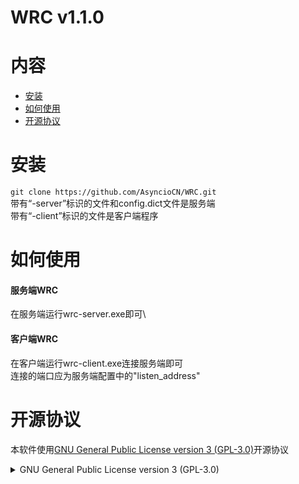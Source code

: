 # WRC v1.1.0

# 内容

- [安装](#安装)
- [如何使用](#如何使用)
- [开源协议](#开源协议)

# 安装

`git clone https://github.com/AsyncioCN/WRC.git`\
带有“-server”标识的文件和config.dict文件是服务端\
带有“-client”标识的文件是客户端程序

# 如何使用

#### 服务端WRC
在服务端运行wrc-server.exe即可\

#### 客户端WRC
在客户端运行wrc-client.exe连接服务端即可\
连接的端口应为服务端配置中的"listen_address"



# 开源协议
本软件使用[GNU General Public License version 3 (GPL-3.0)](https://opensource.org/licenses/GPL-3.0)开源协议
<details>
<summary>GNU General Public License version 3 (GPL-3.0)</summary>
  
### Preamble
  
## 引言
  
The GNU General Public License is a free, copyleft license for software and other kinds of works. GNU通用公共许可协议（为方便阅读，以下简称“GPL协议”）是一种适用于软件和其他各类作品的自由且不可加以限制的（copyleft）版权许可协议。

The licenses for most software and other practical works are designed to take away your freedom to share and change the works. By contrast, the GNU General Public License is intended to guarantee your freedom to share and change all versions of a program--to make sure it remains free software for all its users. We, the Free Software Foundation, use the GNU General Public License for most of our software; it applies also to any other work released this way by its authors. You can apply it to your programs, too.

大多数软件和其他作品的许可协议是以排除分享和修改作品的权利为出发点进行设计的。与之相反，GPL协议意在保证分享、修改一项程序的各个版本的自由——以保证这个程序对所有用户都是自由软件。我们自由软件基金会在自己的大部分软件上使用了GPL协议，GPL协议同样也适用于任何其他由作者以此种方式发布的作品。你也可以将GPL协议适用于你的程序。

When we speak of free software, we are referring to freedom, not price. Our General Public Licenses are designed to make sure that you have the freedom to distribute copies of free software (and charge for them if you wish), that you receive source code or can get it if you want it, that you can change the software or use pieces of it in new free programs, and that you know you can do these things.

当我们在谈论free software（自由软件）的时候，这里的free是指自由，而不是免费。我们设计GPL协议即是为了确保你能够自由分发自由软件的副本（你可以为此收取费用）、收到源代码或者在需要的时候获取源代码、修改软件或者在新的自由程序中使用其中的片段，并保证你能够确信自己有权做上述的事情。

To protect your rights, we need to prevent others from denying you these rights or asking you to surrender the rights. Therefore, you have certain responsibilities if you distribute copies of the software, or if you modify it: responsibilities to respect the freedom of others.

为了保护你的权利，我们需要避免他人拒绝承认你的权利或者要求你放弃自己的权利。因此，你在分发软件副本或者修改软件的时候，也应当负起尊重他人自由的责任。

For example, if you distribute copies of such a program, whether gratis or for a fee, you must pass on to the recipients the same freedoms that you received. You must make sure that they, too, receive or can get the source code. And you must show them these terms so they know their rights.

例如，如果你分发此类程序的副本，无论是否收费，你必须给予收到副本的人与你同样的自由。你必须确保他人获得或者可以获得程序的源代码。同时你也必须向他们提供本协议的条款，使他们知晓自己的权利。

Developers that use the GNU GPL protect your rights with two steps: (1) assert copyright on the software, and (2) offer you this License giving you legal permission to copy, distribute and/or modify it.

使用GPL协议的开发者通过两个步骤来保障你的权利：（1）申明软件版权；以及（2）向你提供本许可协议以授权你复制、分发和/或修改该软件的合法许可。

For the developers' and authors' protection, the GPL clearly explains that there is no warranty for this free software. For both users' and authors' sake, the GPL requires that modified versions be marked as changed, so that their problems will not be attributed erroneously to authors of previous versions.

对于开发者和作者的保护，GPL协议明确说明了该自由软件不存在任何保证。同时为了用户和作者，GPL协议要求应对修改后的版本进行标注，以免错误地将修改版本的问题归咎于先前版本的作者。

Some devices are designed to deny users access to install or run modified versions of the software inside them, although the manufacturer can do so. This is fundamentally incompatible with the aim of protecting users' freedom to change the software. The systematic pattern of such abuse occurs in the area of products for individuals to use, which is precisely where it is most unacceptable. Therefore, we have designed this version of the GPL to prohibit the practice for those products. If such problems arise substantially in other domains, we stand ready to extend this provision to those domains in future versions of the GPL, as needed to protect the freedom of users.

尽管生产厂商可以在设备中安装或运行软件的修改版本，但是部分设备在设计上还是会拒绝用户在其中安装或运行修改版本软件的权限。这与我们保护用户修改软件自由的目标在根本上是矛盾的。这种不当的系统模式在个人产品中的出现恰恰是最无法接受的。因此，我们设计了这一版GPL协议来防止此类情况。如果此类问题还发生在其他领域，我们也为保护用户自由，做好了在将来的GPL条款中扩展这些领域的准备。

Finally, every program is threatened constantly by software patents. States should not allow patents to restrict development and use of software on general-purpose computers, but in those that do, we wish to avoid the special danger that patents applied to a free program could make it effectively proprietary. To prevent this, the GPL assures that patents cannot be used to render the program non-free.

最后，所有程序都面临着软件专利的持续威胁。国家不应该允许专利限制通用计算机软件的开发和使用，但是，在存在此类限制的国家，我们希望避免适用于自由程序的专利可能导致该程序实际上变为专有的特殊危险。为防止此类情况的发生，GPL协议确保了专利无法使程序非自由化。

The precise terms and conditions for copying, distribution and modification follow. 以下是关于复制、分发以及修改的详细条款和条件。

### TERMS AND CONDITIONS
## 条款和条件
0. Definitions.
0. 定义
“This License” refers to version 3 of the GNU General Public License.

“本协议”是指GNU通用公共许可协议第3版。

“Copyright” also means copyright-like laws that apply to other kinds of works, such as semiconductor masks.

“版权”亦包括适用于其他种类作品的类版权法律，例如半导体光罩。

“The Program” refers to any copyrightable work licensed under this License. Each licensee is addressed as “you”. “Licensees” and “recipients” may be individuals or organizations.

“程序”指根据本协议进行许可的任何受版权保护的作品。每个被许可人称为“你”。“被许可人”和“接收者”可以是个人或组织。

To “modify” a work means to copy from or adapt all or part of the work in a fashion requiring copyright permission, other than the making of an exact copy. The resulting work is called a “modified version” of the earlier work or a work “based on” the earlier work.

“修改（modify）”一个作品是指以需要版权许可的方式对作品的全部或部分进行复制（copy）或者改编（adapt），有别于制作一致的副本。所产生的作品称为前作的“修改版”或“基于”前作的作品。

A “covered work” means either the unmodified Program or a work based on the Program.

“受保护的作品（covered work）”是指未经修改的程序或者基于程序而产生的作品（a work based on the Program）。

To “propagate” a work means to do anything with it that, without permission, would make you directly or secondarily liable for infringement under applicable copyright law, except executing it on a computer or modifying a private copy. Propagation includes copying, distribution (with or without modification), making available to the public, and in some countries other activities as well.

“传播”一个作品是指除在计算机上执行或者修改私有副本以外的，根据所适用的版权法律，只要未经许可实施就会使你承担直接或间接侵权责任的任何行为。传播包括复制、分发（无论修改与否）、向公众提供、以及在一些国家的其他行为。

To “convey” a work means any kind of propagation that enables other parties to make or receive copies. Mere interaction with a user through a computer network, with no transfer of a copy, is not conveying.

“转发”一个作品是指任何一种可以使其他方制作或接收副本的传播行为。仅仅通过计算机网络与用户进行交互，而没有传输任何副本的行为不属于转发。

An interactive user interface displays “Appropriate Legal Notices” to the extent that it includes a convenient and prominently visible feature that (1) displays an appropriate copyright notice, and (2) tells the user that there is no warranty for the work (except to the extent that warranties are provided), that licensees may convey the work under this License, and how to view a copy of this License. If the interface presents a list of user commands or options, such as a menu, a prominent item in the list meets this criterion.

一个显示“适当的法律声明”的用户交互界面应具有下列方便且醒目的可见特征：（1）显示适当的版权声明，以及（2）告知用户该作品不存在任何保证（提供保证的除外）、被许可人可以根据本协议转发作品以及查阅本协议的途径。如果界面展示的是一系列命令或选项，例如菜单，在列表提供醒目的选项方能满足上述要求。

1. Source Code.
1. 源代码
The “source code” for a work means the preferred form of the work for making modifications to it. “Object code” means any non-source form of a work.

作品的“源代码”是指对作品进行修改所首选的作品形式。“目标代码”是指作品的任何非源代码形式。

A “Standard Interface” means an interface that either is an official standard defined by a recognized standards body, or, in the case of interfaces specified for a particular programming language, one that is widely used among developers working in that language.

“标准接口”是指由受认可的标准组织定义的官方标准，或者在特定编程语言所指定的接口中为该语言的开发者所广泛使用的接口。

The “System Libraries” of an executable work include anything, other than the work as a whole, that (a) is included in the normal form of packaging a Major Component, but which is not part of that Major Component, and (b) serves only to enable use of the work with that Major Component, or to implement a Standard Interface for which an implementation is available to the public in source code form. A “Major Component”, in this context, means a major essential component (kernel, window system, and so on) of the specific operating system (if any) on which the executable work runs, or a compiler used to produce the work, or an object code interpreter used to run it.

可执行作品的“系统库”包括任何（a）不属于主要组件（Major Component）的一部分，但却包含在主要组件封装的一般结构中，并且（b）仅为主要组件的工作提供必要支持或者为使公众获取源代码而实施标准接口提供必要支持的内容，而非该作品的整体。“主要组件”在此背景下是指运行可执行作品所依赖的特定操作系统（如有）的主要的、必不可少的组件（内核、窗口系统等），或用来产生作品的编译器，或运行作品所需的目标代码解释器。

The “Corresponding Source” for a work in object code form means all the source code needed to generate, install, and (for an executable work) run the object code and to modify the work, including scripts to control those activities. However, it does not include the work's System Libraries, or general-purpose tools or generally available free programs which are used unmodified in performing those activities but which are not part of the work. For example, Corresponding Source includes interface definition files associated with source files for the work, and the source code for shared libraries and dynamically linked subprograms that the work is specifically designed to require, such as by intimate data communication or control flow between those subprograms and other parts of the work.

目标代码形式的作品，其“相应的源代码”是指生成 、安装、（对可执行作品来说）运行目标代码以及修改作品所需的全部源代码，包括控制上述活动的脚本。但是，其中不包含系统库、通用工具或者在未经修改的情况下为实施上述活动而使用的一般可获得的且不属于作品的一部分的自由程序。例如，相应的源代码包括与作品的源文件相关联的接口定义文件，以及作品明确依赖的共享库和动态链接子程序的源代码，诸如子程序与作品的其他部分之间存在密切的数据交换或控制流的情形。

The Corresponding Source need not include anything that users can regenerate automatically from other parts of the Corresponding Source.

相应的源代码不需要包括用户可以通过相应的源代码的其它部分自动生成的内容。

The Corresponding Source for a work in source code form is that same work.

作品相应的源代码如是源代码形式，其即等同于作品本身。

2. Basic Permissions.
2. 基本许可
All rights granted under this License are granted for the term of copyright on the Program, and are irrevocable provided the stated conditions are met. This License explicitly affirms your unlimited permission to run the unmodified Program. The output from running a covered work is covered by this License only if the output, given its content, constitutes a covered work. This License acknowledges your rights of fair use or other equivalent, as provided by copyright law.

根据本协议授予的所有权利的期限为程序的版权期限，此等授权在满足条件的情况下是不可撤销的。本协议明确确认你不受限制地运行未修改的程序的权利。仅在输出内容构成受保护的作品时，运行受保护的作品所产生的输出受本协议的约束。本协议承认你根据版权法律所享有的合理使用的权利以及其他等同的权利。

You may make, run and propagate covered works that you do not convey, without conditions so long as your license otherwise remains in force. You may convey covered works to others for the sole purpose of having them make modifications exclusively for you, or provide you with facilities for running those works, provided that you comply with the terms of this License in conveying all material for which you do not control copyright. Those thus making or running the covered works for you must do so exclusively on your behalf, under your direction and control, on terms that prohibit them from making any copies of your copyrighted material outside their relationship with you.

只要你的许可仍然有效，你就可以无条件地制作、运行和传播你未转发的受保护的作品。你可以将受保护的作品转发给他人，该等转发仅限于他人专门为你进行修改或者为你提供运行该作品的设备的目的，并且此等转发应以你在转发一切版权不由你所控制的材料时遵守本协议的条款为前提。因此，为你制作或运行受保护的作品的人必须在您的指导和控制下，且只能以你的名义，并在禁止他们在除你和他们之间的关系之外复制你的受版权保护的材料的条件下来制作或运行受保护的作品。

Conveying under any other circumstances is permitted solely under the conditions stated below. Sublicensing is not allowed; section 10 makes it unnecessary.

其他情形下的转发仅仅在符合下述的条件时才能被允许。禁止转授权；转授权因第10条的规定并不必要。

3. Protecting Users' Legal Rights from Anti-Circumvention Law.
3. 针对反规避技术措施法律的用户权利保护
No covered work shall be deemed part of an effective technological measure under any applicable law fulfilling obligations under article 11 of the WIPO copyright treaty adopted on 20 December 1996, or similar laws prohibiting or restricting circumvention of such measures.

受保护的作品不应被视为任何，履行12月20日通过的《WIPO版权条约》第11条所规定义务的准据法（所适用的法律）或者其他禁止或限制规避技术措施的相似法律下，有效的技术措施的一部分。

When you convey a covered work, you waive any legal power to forbid circumvention of technological measures to the extent such circumvention is effected by exercising rights under this License with respect to the covered work, and you disclaim any intention to limit operation or modification of the work as a means of enforcing, against the work's users, your or third parties' legal rights to forbid circumvention of technological measures.

当你转发受保护的作品时，你同意放弃任何禁止为行使本协议下与受保护的作品相关的权利而实施的规避技术措施行为的权利，并且你同意放弃以执行你和第三方所具有的禁止规避技术措施行为的法律权利为手段的任何限制用户对作品进行操作或修改的意图。

4. Conveying Verbatim Copies.
4. 转发未修改的副本
You may convey verbatim copies of the Program's source code as you receive it, in any medium, provided that you conspicuously and appropriately publish on each copy an appropriate copyright notice; keep intact all notices stating that this License and any non-permissive terms added in accord with section 7 apply to the code; keep intact all notices of the absence of any warranty; and give all recipients a copy of this License along with the Program.

你可以在收到程序源代码后通过任何形式转发未经修改的程序源代码的副本，但你须在每份副本中显著而恰当地发布适当的版权声明；保留陈述本协议和根据本协议第7条适用于代码的任何非许可性条款的内容的完整声明。

You may charge any price or no price for each copy that you convey, and you may offer support or warranty protection for a fee.

你可以免费转发副本或者对转发的副本收取费用，也可以提供支持或保修以收取费用。

5. Conveying Modified Source Versions.
5. 转发修改后的源代码版本
You may convey a work based on the Program, or the modifications to produce it from the Program, in the form of source code under the terms of section 4, provided that you also meet all of these conditions:

你可以以第4条规定的源代码的形式，转发基于本程序的作品或其修改内容，但必须同时满足下列条件：

a) The work must carry prominent notices stating that you modified it, and giving a relevant date.

a) 该作品须具有显著的声明，说明您对该作品进行了修改并提供修改相关的日期。

b) The work must carry prominent notices stating that it is released under this License and any conditions added under section 7. This requirement modifies the requirement in section 4 to “keep intact all notices”.

b) 该作品须具有显著的声明，说明该作品是依据本协议以及根据第7条附加的条件进行发布的。本要求将把第4条所列的对应要求修改为“保留”完整保留所有声明。

c) You must license the entire work, as a whole, under this License to anyone who comes into possession of a copy. This License will therefore apply, along with any applicable section 7 additional terms, to the whole of the work, and all its parts, regardless of how they are packaged. This License gives no permission to license the work in any other way, but it does not invalidate such permission if you have separately received it.

c) 你必须根据本协议将作品整体完整地许可给任何拥有其副本的人。本协议及其适用的任何根据本协议第7条附加的条款适用于整个作品和作品的所有部分，无论其如何封包。本协议不允许以任何其他方式许可该作品，但如果你单独接受了其他方式的许可，本协议并不当然导致该等许可无效。

d) If the work has interactive user interfaces, each must display Appropriate Legal Notices; however, if the Program has interactive interfaces that do not display Appropriate Legal Notices, your work need not make them do so.

d) 如果该作品具有交互式用户界面，则每个用户界面均须显示适当的法律声明；但如果本程序具有交互式用户界面却不显示适当的法律声明，你的作品也无需进行显示。

A compilation of a covered work with other separate and independent works, which are not by their nature extensions of the covered work, and which are not combined with it such as to form a larger program, in or on a volume of a storage or distribution medium, is called an “aggregate” if the compilation and its resulting copyright are not used to limit the access or legal rights of the compilation's users beyond what the individual works permit. Inclusion of a covered work in an aggregate does not cause this License to apply to the other parts of the aggregate.

存储在存储空间或分发介质上的受保护的作品与其他独立的作品的汇编，同时其在性质上不是受保护的作品的扩展，并且没有与之相结合而构成更大的程序，如果该汇编及其产生的版权没有被用来超越其中的单体作品的许可对该汇编的用户的访问和法律权利进行限制，则称之为“聚合”。在聚合中包含受保护的作品并不会使本协议适用于该聚合的其他部分。

6. Conveying Non-Source Forms.
6. 以非源代码形式转发
You may convey a covered work in object code form under the terms of sections 4 and 5, provided that you also convey the machine-readable Corresponding Source under the terms of this License, in one of these ways:

你可以根据本协议第4条和第5条的规定转发目标代码形式的受保护的作品，但你必须同时根据本协议转发及其可读的相应的源码，此等转发需符合下列方式之一：

a) Convey the object code in, or embodied in, a physical product (including a physical distribution medium), accompanied by the Corresponding Source fixed on a durable physical medium customarily used for software interchange.

a) 转发收录在实体产品（包括实体的分发媒介）中的目标代码，并附带固定在常用于软件交换的耐用型物理介质上的相应的源码。

b) Convey the object code in, or embodied in, a physical product (including a physical distribution medium), accompanied by a written offer, valid for at least three years and valid for as long as you offer spare parts or customer support for that product model, to give anyone who possesses the object code either (1) a copy of the Corresponding Source for all the software in the product that is covered by this License, on a durable physical medium customarily used for software interchange, for a price no more than your reasonable cost of physically performing this conveying of source, or (2) access to copy the Corresponding Source from a network server at no charge.

b) 转发收录在实体产品（包括实体的分发媒介）中的目标代码，并附带一份书面要约，该书面要约应给予任何持有该目标代码的主体(1)以不高于你实际进行源码转发的合理成本的价格，一份产品中所有受本协议约束的软件的相应的源码的副本，此副本应储存与常用于软件交换的耐用型物理介质之上，或者(2)对相应的源码的免费的网络服务器访问；此要约在你提为该产品型号提供备件或客户支持期间持续有效且有效期至少为三年。

c) Convey individual copies of the object code with a copy of the written offer to provide the Corresponding Source. This alternative is allowed only occasionally and noncommercially, and only if you received the object code with such an offer, in accord with subsection 6b.

c) 转发单独的目标代码的副本并附带一份提供相应的源码的书面要约副本。此选项仅能在偶尔性的且非商业性的情况下才能被允许，并且目标代码所附的要约应符合第6b条的要求。

d) Convey the object code by offering access from a designated place (gratis or for a charge), and offer equivalent access to the Corresponding Source in the same way through the same place at no further charge. You need not require recipients to copy the Corresponding Source along with the object code. If the place to copy the object code is a network server, the Corresponding Source may be on a different server (operated by you or a third party) that supports equivalent copying facilities, provided you maintain clear directions next to the object code saying where to find the Corresponding Source. Regardless of what server hosts the Corresponding Source, you remain obligated to ensure that it is available for as long as needed to satisfy these requirements.

d) 通过从指定的地点提供访问（免费或付费）来转发目标代码，并以相同的方式从同一地点提供对相应的源码提供同等的访问，提供对应的源码不得收取额外费用。你无需要求接收者同时复制目标代码和相应的源码。如果复制目标代码的地点是网络服务器，在你于目标代码旁设置清晰指引并说明在哪里可以或许相应的源码的前提下，你可以将相应的源码储存在另一台支持同样的复制功能呢的服务器上(该服务器由你而非第三方运营)。无论在任何服务器托管相应的源码，你都有义务保证它在为满足这些要求所需的期间内是可用的。

e) Convey the object code using peer-to-peer transmission, provided you inform other peers where the object code and Corresponding Source of the work are being offered to the general public at no charge under subsection 6d.

e) 使用点对点（p2p）传输转发目标代码，但你必须根据第6d条将你在何处向一般公众免费提供作品的目标代码和相应的源码的信息通知给其他节点。

A separable portion of the object code, whose source code is excluded from the Corresponding Source as a System Library, need not be included in conveying the object code work.

目标代码的可分割部分，即其源代码作为系统库被排除于相应的源码的部分，在转发时需包含在目标代码作品之中。

A “User Product” is either (1) a “consumer product”, which means any tangible personal property which is normally used for personal, family, or household purposes, or (2) anything designed or sold for incorporation into a dwelling. In determining whether a product is a consumer product, doubtful cases shall be resolved in favor of coverage. For a particular product received by a particular user, “normally used” refers to a typical or common use of that class of product, regardless of the status of the particular user or of the way in which the particular user actually uses, or expects or is expected to use, the product. A product is a consumer product regardless of whether the product has substantial commercial, industrial or non-consumer uses, unless such uses represent the only significant mode of use of the product.

“用户产品”是指(1) “消费产品”，即任何通常用于个人、家庭或者生活目的有形个人财产，或者(2)任何为在住宅中使用而设计或销售的物品。在判断一款产品是否属于消费产品时，存疑的情形应按照扩大消费产品覆盖范围的倾向进行决定。对于特定用户收到的特定产品，“通常用于”是指对该类产品典型的或常见的使用，不论该特定用户的状态或其实际使用、预期使用或被要求使用该产品的方式是怎样的。无论产品是否具有实质上的商业、工业或者非消费者用途，这些用途均不影响对消费产品的判断，除非前述用途代表了该产品唯一且重要的使用方式。

“Installation Information” for a User Product means any methods, procedures, authorization keys, or other information required to install and execute modified versions of a covered work in that User Product from a modified version of its Corresponding Source. The information must suffice to ensure that the continued functioning of the modified object code is in no case prevented or interfered with solely because modification has been made.

用户产品的“安装信息”是指任何方法、流程、授权密钥或其他在该用户产品中通过相应的源码的修改版安装和执行修改版受保护的作品的信息。该信息必须足以确保修改后的目标代码能够在持续工作中不会单纯因修改而被阻止或干扰。

If you convey an object code work under this section in, or with, or specifically for use in, a User Product, and the conveying occurs as part of a transaction in which the right of possession and use of the User Product is transferred to the recipient in perpetuity or for a fixed term (regardless of how the transaction is characterized), the Corresponding Source conveyed under this section must be accompanied by the Installation Information. But this requirement does not apply if neither you nor any third party retains the ability to install modified object code on the User Product (for example, the work has been installed in ROM).

如果你根据本条转发在用户产品中的、随同用户产品的或者专门用于用户产品的目标代码作品，并且该转发作为交易的一部分会使用户产品的占有权和使用权在在一定期限内或永久转让给接收者（无论该交易是如何描述的），根据本条所转发的相应的源码必须具有安装信息。但是，此要求在你或任何第三方都不具有在用户产品上安装修改版的目标代码的能力的情况下并不适用（例如作品被安装在ROM上的情况）。

The requirement to provide Installation Information does not include a requirement to continue to provide support service, warranty, or updates for a work that has been modified or installed by the recipient, or for the User Product in which it has been modified or installed. Access to a network may be denied when the modification itself materially and adversely affects the operation of the network or violates the rules and protocols for communication across the network.

提供安装信息这一要求中并不包括继续为接收者已修改或安装的作品或用户产品提供支持服务、保修或者更新的要求。当所做的修改本身对网络运行造成实质且负面的影响或者违反了网络通信协议和规则时，可以拒绝其网络访问。

Corresponding Source conveyed, and Installation Information provided, in accord with this section must be in a format that is publicly documented (and with an implementation available to the public in source code form), and must require no special password or key for unpacking, reading or copying.

根据本条所转发的相应的源码以及所提供的安装信息必须采用有公开记录的格式（并伴有公众可以取得的源代码形式的工具），且不得对解压、读取或复制设置密码或密钥。

6. Conveying Non-Source Forms.
6. 以非源代码形式转发
You may convey a covered work in object code form under the terms of sections 4 and 5, provided that you also convey the machine-readable Corresponding Source under the terms of this License, in one of these ways:

你可以根据本协议第4条和第5条的规定转发目标代码形式的受保护的作品，但你必须同时根据本协议转发及其可读的相应的源码，此等转发需符合下列方式之一：

a) Convey the object code in, or embodied in, a physical product (including a physical distribution medium), accompanied by the Corresponding Source fixed on a durable physical medium customarily used for software interchange.

a) 转发收录在实体产品（包括实体的分发媒介）中的目标代码，并附带固定在常用于软件交换的耐用型物理介质上的相应的源码。

b) Convey the object code in, or embodied in, a physical product (including a physical distribution medium), accompanied by a written offer, valid for at least three years and valid for as long as you offer spare parts or customer support for that product model, to give anyone who possesses the object code either (1) a copy of the Corresponding Source for all the software in the product that is covered by this License, on a durable physical medium customarily used for software interchange, for a price no more than your reasonable cost of physically performing this conveying of source, or (2) access to copy the Corresponding Source from a network server at no charge.

b) 转发收录在实体产品（包括实体的分发媒介）中的目标代码，并附带一份书面要约，该书面要约应给予任何持有该目标代码的主体(1)以不高于你实际进行源码转发的合理成本的价格，一份产品中所有受本协议约束的软件的相应的源码的副本，此副本应储存与常用于软件交换的耐用型物理介质之上，或者(2)对相应的源码的免费的网络服务器访问；此要约在你提为该产品型号提供备件或客户支持期间持续有效且有效期至少为三年。

c) Convey individual copies of the object code with a copy of the written offer to provide the Corresponding Source. This alternative is allowed only occasionally and noncommercially, and only if you received the object code with such an offer, in accord with subsection 6b.

c) 转发单独的目标代码的副本并附带一份提供相应的源码的书面要约副本。此选项仅能在偶尔性的且非商业性的情况下才能被允许，并且目标代码所附的要约应符合第6b条的要求。

c)d) Convey the object code by offering access from a designated place (gratis or for a charge), and offer equivalent access to the Corresponding Source in the same way through the same place at no further charge. You need not require recipients to copy the Corresponding Source along with the object code. If the place to copy the object code is a network server, the Corresponding Source may be on a different server (operated by you or a third party) that supports equivalent copying facilities, provided you maintain clear directions next to the object code saying where to find the Corresponding Source. Regardless of what server hosts the Corresponding Source, you remain obligated to ensure that it is available for as long as needed to satisfy these requirements.

d) 通过从指定的地点提供访问（免费或付费）来转发目标代码，并以相同的方式从同一地点提供对相应的源码提供同等的访问，提供对应的源码不得收取额外费用。你无需要求接收者同时复制目标代码和相应的源码。如果复制目标代码的地点是网络服务器，在你于目标代码旁设置清晰指引并说明在哪里可以或许相应的源码的前提下，你可以将相应的源码储存在另一台支持同样的复制功能呢的服务器上(该服务器由你而非第三方运营)。无论在任何服务器托管相应的源码，你都有义务保证它在为满足这些要求所需的期间内是可用的。

e) Convey the object code using peer-to-peer transmission, provided you inform other peers where the object code and Corresponding Source of the work are being offered to the general public at no charge under subsection 6d.

e) 使用点对点（p2p）传输转发目标代码，但你必须根据第6d条将你在何处向一般公众免费提供作品的目标代码和相应的源码的信息通知给其他节点。

A separable portion of the object code, whose source code is excluded from the Corresponding Source as a System Library, need not be included in conveying the object code work.

目标代码的可分割部分，即其源代码作为系统库被排除于相应的源码的部分，在转发时需包含在目标代码作品之中。

A “User Product” is either (1) a “consumer product”, which means any tangible personal property which is normally used for personal, family, or household purposes, or (2) anything designed or sold for incorporation into a dwelling. In determining whether a product is a consumer product, doubtful cases shall be resolved in favor of coverage. For a particular product received by a particular user, “normally used” refers to a typical or common use of that class of product, regardless of the status of the particular user or of the way in which the particular user actually uses, or expects or is expected to use, the product. A product is a consumer product regardless of whether the product has substantial commercial, industrial or non-consumer uses, unless such uses represent the only significant mode of use of the product.

“用户产品（User Product）”是指(1) “消费产品”，即任何通常用于个人、家庭或者生活目的有形个人财产，或者(2)任何为在住宅中使用而设计或销售的物品。在判断一款产品是否属于消费产品时，存疑的情形应按照扩大消费产品覆盖范围的倾向进行决定。对于特定用户收到的特定产品，“通常用于”是指对该类产品典型的或常见的使用，不论该特定用户的状态或其实际使用、预期使用或被要求使用该产品的方式是怎样的。无论产品是否具有实质上的商业、工业或者非消费者用途，这些用途均不影响对消费产品的判断，除非前述用途代表了该产品唯一且重要的使用方式。

“Installation Information” for a User Product means any methods, procedures, authorization keys, or other information required to install and execute modified versions of a covered work in that User Product from a modified version of its Corresponding Source. The information must suffice to ensure that the continued functioning of the modified object code is in no case prevented or interfered with solely because modification has been made.

用户产品的“安装信息（Installation Information）”是指任何方法、流程、授权密钥或其他在该用户产品中通过相应的源码的修改版安装和执行修改版受保护的作品的信息。该信息必须足以确保修改后的目标代码能够在持续工作中不会单纯因修改而被阻止或干扰。

If you convey an object code work under this section in, or with, or specifically for use in, a User Product, and the conveying occurs as part of a transaction in which the right of possession and use of the User Product is transferred to the recipient in perpetuity or for a fixed term (regardless of how the transaction is characterized), the Corresponding Source conveyed under this section must be accompanied by the Installation Information. But this requirement does not apply if neither you nor any third party retains the ability to install modified object code on the User Product (for example, the work has been installed in ROM).

如果你根据本条转发在用户产品中的、随同用户产品的或者专门用于用户产品的目标代码作品，并且该转发作为交易的一部分会使用户产品的占有权和使用权在在一定期限内或永久转让给接收者（无论该交易是如何描述的），根据本条所转发的相应的源码必须具有安装信息。但是，此要求在你或任何第三方都不具有在用户产品上安装修改版的目标代码的能力的情况下并不适用（例如作品被安装在ROM上的情况）。

The requirement to provide Installation Information does not include a requirement to continue to provide support service, warranty, or updates for a work that has been modified or installed by the recipient, or for the User Product in which it has been modified or installed. Access to a network may be denied when the modification itself materially and adversely affects the operation of the network or violates the rules and protocols for communication across the network.

提供安装信息这一要求中并不包括继续为接收者已修改或安装的作品或用户产品提供支持服务、保修或者更新的要求。当所做的修改本身对网络运行造成实质且负面的影响或者违反了网络通信协议和规则时，可以拒绝其网络访问。

Corresponding Source conveyed, and Installation Information provided, in accord with this section must be in a format that is publicly documented (and with an implementation available to the public in source code form), and must require no special password or key for unpacking, reading or copying.

根据本条所转发的相应的源码以及所提供的安装信息必须采用有公开记录的格式（并伴有公众可以取得的源代码形式的工具），且不得对解压、读取或复制设置密码或密钥。

7. Additional Terms.
7. 附加条款
“Additional permissions” are terms that supplement the terms of this License by making exceptions from one or more of its conditions. Additional permissions that are applicable to the entire Program shall be treated as though they were included in this License, to the extent that they are valid under applicable law. If additional permissions apply only to part of the Program, that part may be used separately under those permissions, but the entire Program remains governed by this License without regard to the additional permissions.

“附加许可（additional permissions）”是指对本协议的一个或多个条件设置例外的补充性条款。适用于整个程序的附加条款，在根据本协议有效的情况下应当被视为本协议的一部分。如果附加许可仅适用于部分程序，则该部分可单独在这些许可下使用，但整个程序仍受本协议的约束，而不考虑附加许可。

When you convey a copy of a covered work, you may at your option remove any additional permissions from that copy, or from any part of it. (Additional permissions may be written to require their own removal in certain cases when you modify the work.) You may place additional permissions on material, added by you to a covered work, for which you have or can give appropriate copyright permission.

在你传播受保护的作品副本时，你可以选择从副本或其部分中移除任何附加许可。（附加许可可以要求你在特定情况下将其移除）对于你添加至受保护的作品的材料，如果你拥有这些材料或有权授予这些材料版权许可，你则可以对这些材料增添附加许可。

Notwithstanding any other provision of this License, for material you add to a covered work, you may (if authorized by the copyright holders of that material) supplement the terms of this License with terms:

即使本协议其他任何条款另有规定，你可以（如果经该材料著作权人授权）对本协议条款进行以下补充：

a) Disclaiming warranty or limiting liability differently from the terms of sections 15 and 16 of this License; or

a) 放弃保证或者以不同于第15、16条的方式限制责任；或者

b) Requiring preservation of specified reasonable legal notices or author attributions in that material or in the Appropriate Legal Notices displayed by works containing it; or

b) 要求在该材料或者在包含材料的作品所展示的适当的法律声明中保留合理的特定法律声明或者作者署名；或者

c) Prohibiting misrepresentation of the origin of that material, or requiring that modified versions of such material be marked in reasonable ways as different from the original version; or

c) 禁止对该材料来源的不当陈述，或者要求该材料修改后的版本对其与不同于原版做出合理的标注；或者

d) Limiting the use for publicity purposes of names of licensors or authors of the material; or

d) 限制以宣传为目的使用该材料授权者或作者的名称；或者

e) Declining to grant rights under trademark law for use of some trade names, trademarks, or service marks; or

e) 拒绝授予根据商标法授予商号、商标或者服务表示的权利；或者

f) Requiring indemnification of licensors and authors of that material by anyone who conveys the material (or modified versions of it) with contractual assumptions of liability to the recipient, for any liability that these contractual assumptions directly impose on those licensors and authors.

f) 在按照合同约定接收者负有责任的情况下，要求任何转发该材料（或者其修改版）的人向授权者和作者向进行赔偿，以免这些合同规定直接对授权者和作者施以任何责任。

All other non-permissive additional terms are considered “further restrictions” within the meaning of section 10. If the Program as you received it, or any part of it, contains a notice stating that it is governed by this License along with a term that is a further restriction, you may remove that term. If a license document contains a further restriction but permits relicensing or conveying under this License, you may add to a covered work material governed by the terms of that license document, provided that the further restriction does not survive such relicensing or conveying.

其他所有非许可性附加条款，均属于第10条所规定的“其他限制”。在你收到程序或部分程序的声明中，如果除了说明程序受本协议约束外还含有其他限制，你则可以移除该等条款。如果一份许可文件中含有其他限制但却允许再许可或根据本协议进行转发的，你可以向受保护的作品中添加受此许可文件条款约束的其他材料，但应当在再许可或转发时移除其他限制。

If you add terms to a covered work in accord with this section, you must place, in the relevant source files, a statement of the additional terms that apply to those files, or a notice indicating where to find the applicable terms.

若你根据本条在受保护的作品中加入了条款，你必须在附加条款适用的相关源文件中加入对附加条款的说明或者指明在何处找到所适用条款的通知。

Additional terms, permissive or non-permissive, may be stated in the form of a separately written license, or stated as exceptions; the above requirements apply either way.

不论是许可性还是非许可性，附加条款可以以单独的书面许可形式发布或者以例外情形进行说明；任何方式均应符合上述的要求。

8. Termination.
8. 终止
You may not propagate or modify a covered work except as expressly provided under this License. Any attempt otherwise to propagate or modify it is void, and will automatically terminate your rights under this License (including any patent licenses granted under the third paragraph of section 11).

除非明确经本协议允许，不得传播或修改受保护的作品。否则任何传播或修改受保护的作品的尝试均不合法，并将自动终止你在本协议下权利（包括任何根据第11条第3段授予的专利许可）。

However, if you cease all violation of this License, then your license from a particular copyright holder is reinstated (a) provisionally, unless and until the copyright holder explicitly and finally terminates your license, and (b) permanently, if the copyright holder fails to notify you of the violation by some reasonable means prior to 60 days after the cessation.

但是，如果你停止一切违反本协议的行为，你从特定著作权人处获得的许可 (a) 将会临时恢复，除非并直到著作权人最终明确终止你的许可，和(b) 在著作权人在你停止违反协议后的60日内未通过合理方式通知你的违反协议的情况下，将会永久恢复。

Moreover, your license from a particular copyright holder is reinstated permanently if the copyright holder notifies you of the violation by some reasonable means, this is the first time you have received notice of violation of this License (for any work) from that copyright holder, and you cure the violation prior to 30 days after your receipt of the notice.

此外，你从特定著作权人处获得的许可在著作权人通过合理方式通知你违反协议的情况，即你从著作权人处首次收到违反本协议的通知（对任意作品），你应当在收到通知后的30天内纠正违反协议的行为。

Termination of your rights under this section does not terminate the licenses of parties who have received copies or rights from you under this License. If your rights have been terminated and not permanently reinstated, you do not qualify to receive new licenses for the same material under section 10.

根据本条终止协议并不会终止根据本协议从你处收到副本或授权的当事人之间的许可协议。如果你的权利已被终止且没有永久恢复，你则失去根据第10条接收同样材料的新的许可的资格。

9. Acceptance Not Required for Having Copies.
9. 持有副本无需接受协议
You are not required to accept this License in order to receive or run a copy of the Program. Ancillary propagation of a covered work occurring solely as a consequence of using peer-to-peer transmission to receive a copy likewise does not require acceptance. However, nothing other than this License grants you permission to propagate or modify any covered work. These actions infringe copyright if you do not accept this License. Therefore, by modifying or propagating a covered work, you indicate your acceptance of this License to do so.

你无需接受本协议即可接收或运行程序的副本。仅在由于在使用点对点传输来接收副本时而发生的对受保护的作品的辅助传播情况下，亦无需对本协议进行接受。但是，只有本协议才能授予你传播或修改任何受保护的作品的权利。你在不接受本协议的情况下传播或修改任何受保护的作品的行为，将构成著作权侵权。因此，若你修改或传播受保护的作品，则表示你同意接受本协议的约束。

10. Automatic Licensing of Downstream Recipients.
10. 对下游接收者的自动授权
Each time you convey a covered work, the recipient automatically receives a license from the original licensors, to run, modify and propagate that work, subject to this License. You are not responsible for enforcing compliance by third parties with this License.

当你转发受保护的作品时，接收者会根据本协议从原始授权者处自动获得运行、修改和传播该作品的许可。你不需要对第三方就本协议的合规负责。

An “entity transaction” is a transaction transferring control of an organization, or substantially all assets of one, or subdividing an organization, or merging organizations. If propagation of a covered work results from an entity transaction, each party to that transaction who receives a copy of the work also receives whatever licenses to the work the party's predecessor in interest had or could give under the previous paragraph, plus a right to possession of the Corresponding Source of the work from the predecessor in interest, if the predecessor has it or can get it with reasonable efforts.

“实体交易（entity transaction）”是指转让一个组织的控制权或者大体上的全部资产，亦或是组织的分立合并。如果受保护的作品因实体交易传播，该实体交易中收到作品副本的当事方也会获得在前利益相关者（predecessor in interest）所具有的或者能够根据前一段的内容所给予的对该作品的许可，另外，如果在前利益相关者持有或通过合理的努力能够获得作品相应的源码，该实体交易中收到作品副本的当事方则拥有从在前利益相关者处获得作品相应的源码的权利。

You may not impose any further restrictions on the exercise of the rights granted or affirmed under this License. For example, you may not impose a license fee, royalty, or other charge for exercise of rights granted under this License, and you may not initiate litigation (including a cross-claim or counterclaim in a lawsuit) alleging that any patent claim is infringed by making, using, selling, offering for sale, or importing the Program or any portion of it.

你不得对根据本协议所授予或肯定的权利的实行施以任何进一步限制。例如，你不得因他人行使本许可下授予的权利而收取许可费、版税或其他费用，并且不得以制造、使用、销售、许诺销售或者进口程序或程序的任何部分侵犯专利权利要求为由提起诉讼（包括在诉讼中提起交叉诉讼或反诉）。

11. Patents.
11. 专利
A “contributor” is a copyright holder who authorizes use under this License of the Program or a work on which the Program is based. The work thus licensed is called the contributor's “contributor version”. A contributor's “essential patent claims” are all patent claims owned or controlled by the contributor, whether already acquired or hereafter acquired, that would be infringed by some manner, permitted by this License, of making, using, or selling its contributor version, but do not include claims that would be infringed only as a consequence of further modification of the contributor version. For purposes of this definition, “control” includes the right to grant patent sublicenses in a manner consistent with the requirements of this License.

“贡献者（contributor）”是指根据本协议对程序或者程序所依赖的作品进行使用授权的著作权人。因此，这样的授权作品被称为贡献者的“贡献者版本（contributor version）”。贡献者的“基本专利权利要求”是指贡献者所有或控制的，可能会被本协议所允许的制造、使用或销售其贡献者版本的行为以某种方式所侵犯，的全部专利权利要求，无论是已经取得的还是即将获得的，但不包括仅因对贡献者版本的进一步修改而受到侵犯的权利要求。在本定义中，“控制（control）”包括拥有以符合本协议要求的方式对专利进行转授权的权利。

Each contributor grants you a non-exclusive, worldwide, royalty-free patent license under the contributor's essential patent claims, to make, use, sell, offer for sale, import and otherwise run, modify and propagate the contents of its contributor version.

每个贡献者根据贡献者的基本专利权利要求授予您一个非排他性的、全球范围内的、免专利费的专利许可，用于制作、使用、销售、许诺销售、进口和以其他方式运行、修改和传播其贡献者版本的内容。

In the following three paragraphs, a “patent license” is any express agreement or commitment, however denominated, not to enforce a patent (such as an express permission to practice a patent or covenant not to sue for patent infringement). To “grant” such a patent license to a party means to make such an agreement or commitment not to enforce a patent against the party.

在以下三段中，“专利许可（patent license）”是指任何表示不会执行专利的明示协议或承诺，无论其如何命名（例如实施专利的明示许可或者不得就专利侵权提起诉讼的协议）。向一方“授予（grant）”此种专利许可是指作出不会对该方执行专利的协议或承诺。

If you convey a covered work, knowingly relying on a patent license, and the Corresponding Source of the work is not available for anyone to copy, free of charge and under the terms of this License, through a publicly available network server or other readily accessible means, then you must either (1) cause the Corresponding Source to be so available, or (2) arrange to deprive yourself of the benefit of the patent license for this particular work, or (3) arrange, in a manner consistent with the requirements of this License, to extend the patent license to downstream recipients. “Knowingly relying” means you have actual knowledge that, but for the patent license, your conveying the covered work in a country, or your recipient's use of the covered work in a country, would infringe one or more identifiable patents in that country that you have reason to believe are valid.

如果你明知其依赖于某专利而转发受保护的作品，且未根据本协议通过公众可访问的网络服务器或者其他易于访问的方式免费为他人提供复制该作品相应的源码的途径，则你必须(1)使相应的源码可以被他人获取，或者(2) 放弃该作品的专利许可所带来的权益，或者(3)以符合本协议要求的方式，将专利许可扩展到下游接收者。“明知其依赖于”是指你实际知晓，若无专利许可，你在一个国家转发受保护的作品或者你的接收者在这个国家使用受保护的作品，将会侵犯你有理由相信有效的一项或多项可识别的该国专利。

If, pursuant to or in connection with a single transaction or arrangement, you convey, or propagate by procuring conveyance of, a covered work, and grant a patent license to some of the parties receiving the covered work authorizing them to use, propagate, modify or convey a specific copy of the covered work, then the patent license you grant is automatically extended to all recipients of the covered work and works based on it.

如果根据一项交易或安排，或在与之相关的情况下，你转发或通过促成转发传播受保护的作品，并向收到受保护的作品的某些当事人授予专利许可，授权他们使用、传播、修改或转发受保护作品的特定副本，则你授予的专利许可会自动拓展至受保护作品以及基于它的作品的所有接收者。

A patent license is “discriminatory” if it does not include within the scope of its coverage, prohibits the exercise of, or is conditioned on the non-exercise of one or more of the rights that are specifically granted under this License. You may not convey a covered work if you are a party to an arrangement with a third party that is in the business of distributing software, under which you make payment to the third party based on the extent of your activity of conveying the work, and under which the third party grants, to any of the parties who would receive the covered work from you, a discriminatory patent license (a) in connection with copies of the covered work conveyed by you (or copies made from those copies), or (b) primarily for and in connection with specific products or compilations that contain the covered work, unless you entered into that arrangement, or that patent license was granted, prior to 28 March 2007.

如果专利许可 不包含在一项专利性许可所覆盖的范围内，禁止行使本许可明确授予的一项或多项权利或以不行使这些权利为条件，则属于“歧视性（discriminatory）”专利许可。如果你与从事软件分发业务的第三方签约并依约定根据作品转发活动的范围向第三方付费，在下列情况下你不得转发受保护的作品：(a)该第三方向任何从你处收到副本的一方授予与你转发的受保护的作品副本（或这些副本的复制件）相关的歧视性专利许可，或(b)该第三方向任何从你处收到副本的一方授予主要用于包含受保护的作品的特定产品或汇编或者与之相关的歧视性专利许可，除非你加入约定的时间或专利许可的时间在2007年3月28日之前。

Nothing in this License shall be construed as excluding or limiting any implied license or other defenses to infringement that may otherwise be available to you under applicable patent law.

本协议中的任何内容均不应被解释为排除或限制任何默示许可或其他在所适用的专利法下可能有效的侵权抗辩。

12. No Surrender of Others' Freedom.
12. 不得弃置他人的自由
If conditions are imposed on you (whether by court order, agreement or otherwise) that contradict the conditions of this License, they do not excuse you from the conditions of this License. If you cannot convey a covered work so as to satisfy simultaneously your obligations under this License and any other pertinent obligations, then as a consequence you may not convey it at all. For example, if you agree to terms that obligate you to collect a royalty for further conveying from those to whom you convey the Program, the only way you could satisfy both those terms and this License would be to refrain entirely from conveying the Program.

如果对你施加的条件（无论是通过法院命令、协议或其他方式）与本协议规定的条件相矛盾，其并不会免除你遵守本协议所设条件的义务。如果你在转发受保护的作品时无法同时满足本协议所设义务和其他相关义务，你则不得进行转发。例如，如果你同意了你有义务就向程序的转发对象就转发收取版税的条款，唯一能同时满足该义务和本协议规定的做法即为完全避免对本程序的转发。

13. Use with the GNU Affero General Public License.
13. 与GNU Affero通用公共许可协议的兼容
Notwithstanding any other provision of this License, you have permission to link or combine any covered work with a work licensed under version 3 of the GNU Affero General Public License into a single combined work, and to convey the resulting work. The terms of this License will continue to apply to the part which is the covered work, but the special requirements of the GNU Affero General Public License, section 13, concerning interaction through a network will apply to the combination as such.

不论本协议其他条款如何规定，你可以将受保护的作品与任何根据GNU Affero通用公共许可协议进行授权的作品进行连接或结合，形成结合作品（combined work），并转发产生的作品。本协议条款将会继续适用于结合作品中属于受保护的作品的部分，但是GNU Affero通用公共许可协议第13条提出的关于通过网络交互的特殊要求将会适用于结合作品本身。

14. Revised Versions of this License.
14. 本许可协议的修订版
The Free Software Foundation may publish revised and/or new versions of the GNU General Public License from time to time. Such new versions will be similar in spirit to the present version, but may differ in detail to address new problems or concerns.

自由软件基金会可以不时地发布修改版或新版的GNU通用公共许可协议。新版本将秉持与早先版本同样的精神，但可能会为解决新的问题或担忧而在细节上有所不同。

Each version is given a distinguishing version number. If the Program specifies that a certain numbered version of the GNU General Public License “or any later version” applies to it, you have the option of following the terms and conditions either of that numbered version or of any later version published by the Free Software Foundation. If the Program does not specify a version number of the GNU General Public License, you may choose any version ever published by the Free Software Foundation.

每个版本都具会有不同的版本号。如果程序明确指出适用特定版本的GNU通用公共许可协议“或任何后续版本”，你可以选择采用自由软件基金会发布的该特定版本或者任何后续的版本的条款与条件。如果本程序并未明确指出其适用的GNU通用公共许可协议的版本号，你则可以选择自由软件基金会发布的任意一版。

If the Program specifies that a proxy can decide which future versions of the GNU General Public License can be used, that proxy's public statement of acceptance of a version permanently authorizes you to choose that version for the Program.

如果本程序指定某一代理决定适用某一将来版本的GNU通用公共许可协议，则该代理接受某一版本的公共陈述将会永久授权你为程序选择该版本的的GNU通用公共许可协议协议。

Later license versions may give you additional or different permissions. However, no additional obligations are imposed on any author or copyright holder as a result of your choosing to follow a later version.

新版本的许可协议可能会给予你额外的或不同的许可。但是，选择采用新版本的许可协议将不会向任何作者或者著作权人施加任何额外义务。

15. Disclaimer of Warranty.
15. 免责声明
THERE IS NO WARRANTY FOR THE PROGRAM, TO THE EXTENT PERMITTED BY APPLICABLE LAW. EXCEPT WHEN OTHERWISE STATED IN WRITING THE COPYRIGHT HOLDERS AND/OR OTHER PARTIES PROVIDE THE PROGRAM “AS IS” WITHOUT WARRANTY OF ANY KIND, EITHER EXPRESSED OR IMPLIED, INCLUDING, BUT NOT LIMITED TO, THE IMPLIED WARRANTIES OF MERCHANTABILITY AND FITNESS FOR A PARTICULAR PURPOSE. THE ENTIRE RISK AS TO THE QUALITY AND PERFORMANCE OF THE PROGRAM IS WITH YOU. SHOULD THE PROGRAM PROVE DEFECTIVE, YOU ASSUME THE COST OF ALL NECESSARY SERVICING, REPAIR OR CORRECTION.

在所适用的法律允许的范围内，本程序不存在任何的保证。除非另有书面声明，著作权人和/或其他当事人“现以”不做出任何种类的、明示或默示的保证的方式提供本程序，包括但不限于对可销售性和适用于特定目的的默示保证。本程序质量与性能的一切风险均应由你自行承担。如果程序被证明有缺陷，您应承担所有必要的维护、修理或修正费用。

16. Limitation of Liability.
16. 责任限制
IN NO EVENT UNLESS REQUIRED BY APPLICABLE LAW OR AGREED TO IN WRITING WILL ANY COPYRIGHT HOLDER, OR ANY OTHER PARTY WHO MODIFIES AND/OR CONVEYS THE PROGRAM AS PERMITTED ABOVE, BE LIABLE TO YOU FOR DAMAGES, INCLUDING ANY GENERAL, SPECIAL, INCIDENTAL OR CONSEQUENTIAL DAMAGES ARISING OUT OF THE USE OR INABILITY TO USE THE PROGRAM (INCLUDING BUT NOT LIMITED TO LOSS OF DATA OR DATA BEING RENDERED INACCURATE OR LOSSES SUSTAINED BY YOU OR THIRD PARTIES OR A FAILURE OF THE PROGRAM TO OPERATE WITH ANY OTHER PROGRAMS), EVEN IF SUCH HOLDER OR OTHER PARTY HAS BEEN ADVISED OF THE POSSIBILITY OF SUCH DAMAGES.

在任何情况下，除非所适用的法律要求或经书面同意，否则任何著作权人或任何根据上述条款修改和/或转发程序的其他当事人均不对你承担损害赔偿责任，包括任何因使用或无法使用本程序而产生的一般的、特殊的、附带或间接损害赔偿（包括但不限于数据丢失、数据篡改、你或第三方遭受的损失或者程序无法与其他任何程序共同运行），即使该著作权人或其他当事人已被告知此类损害的可能性。

17. Interpretation of Sections 15 and 16.
17. 第15、16条的解释
If the disclaimer of warranty and limitation of liability provided above cannot be given local legal effect according to their terms, reviewing courts shall apply local law that most closely approximates an absolute waiver of all civil liability in connection with the Program, unless a warranty or assumption of liability accompanies a copy of the Program in return for a fee.

如果前述免责声明和责任限制的条款无法获得当地法律效力，审查的法院应当适用最接近于放弃有关本程序的民事责任的本地法律规定，除非程序副本为其附带的保证或者责任承诺收费。
</details>

